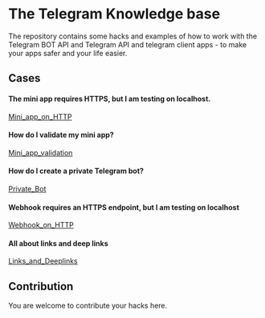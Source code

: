 # The Telegram Knowledge base

The repository contains some hacks and examples of how to work with the Telegram BOT API and Telegram API and telegram client apps - to make your apps safer and your life easier.

## Cases

#### The mini app requires HTTPS, but I am testing on localhost.
[Mini_app_on_HTTP](/Mini_app_on_HTTP)

#### How do I validate my mini app?
[Mini_app_validation](/Mini_app_validation)

#### How do I create a private Telegram bot?
[Private_Bot](/Private_Bot)

#### Webhook requires an HTTPS endpoint, but I am testing on localhost
[Webhook_on_HTTP](/Webhook_on_HTTP)

#### All about links and deep links
[Links_and_Deeplinks](/Links_and_Deeplinks)


## Contribution
You are welcome to contribute your hacks here.
